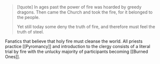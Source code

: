 >[!quote]
> In ages past the power of fire was hoarded by greedy dragons. 
> Then came the Church and took the fire, for it belonged to the people.
> 
> Yet still today some deny the truth of fire, and therefore must feel the truth of steel.


Fanatics that believe that holy fire must cleanse the world. All priests practice [[Pyromancy]] and introduction to the clergy consists of a literal trial by fire with the unlucky majority of participants becoming [[Burned Ones]].
